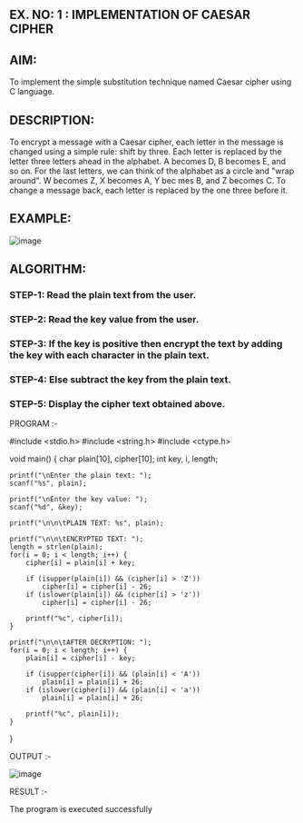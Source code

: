 ## EX. NO: 1 : IMPLEMENTATION OF CAESAR CIPHER
 

## AIM:

To implement the simple substitution technique named Caesar cipher using C language.

## DESCRIPTION:

To encrypt a message with a Caesar cipher, each letter in the message is changed using a simple rule: shift by three. Each letter is replaced by the letter three letters ahead in the alphabet. A becomes D, B becomes E, and so on. For the last letters, we can think of the
alphabet as a circle and "wrap around". W becomes Z, X becomes A, Y bec mes B, and Z
becomes C. To change a message back, each letter is replaced by the one three before it.

## EXAMPLE:



![image](https://github.com/Hemamanigandan/CNS/assets/149653568/eb9c6c43-8c80-4cdd-b9d4-91705a311c79)


## ALGORITHM:

### STEP-1: Read the plain text from the user.
### STEP-2: Read the key value from the user.
### STEP-3: If the key is positive then encrypt the text by adding the key with each character in the plain text.
### STEP-4: Else subtract the key from the plain text.
### STEP-5: Display the cipher text obtained above.


PROGRAM :-

#include <stdio.h>
#include <string.h>
#include <ctype.h>

void main() {
    char plain[10], cipher[10];
    int key, i, length;

    printf("\nEnter the plain text: ");
    scanf("%s", plain);

    printf("\nEnter the key value: ");
    scanf("%d", &key);

    printf("\n\n\tPLAIN TEXT: %s", plain);

    printf("\n\n\tENCRYPTED TEXT: ");
    length = strlen(plain);
    for(i = 0; i < length; i++) {
        cipher[i] = plain[i] + key;

        if (isupper(plain[i]) && (cipher[i] > 'Z'))
            cipher[i] = cipher[i] - 26;
        if (islower(plain[i]) && (cipher[i] > 'z'))
            cipher[i] = cipher[i] - 26;

        printf("%c", cipher[i]);
    }

    printf("\n\n\tAFTER DECRYPTION: ");
    for(i = 0; i < length; i++) {
        plain[i] = cipher[i] - key;

        if (isupper(cipher[i]) && (plain[i] < 'A'))
            plain[i] = plain[i] + 26;
        if (islower(cipher[i]) && (plain[i] < 'a'))
            plain[i] = plain[i] + 26;

        printf("%c", plain[i]);
    }
}



OUTPUT :-

![image](https://github.com/user-attachments/assets/b56b161d-c3ee-42cb-a7c1-486effb161f5)


RESULT :-

The program is executed successfully
